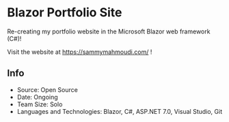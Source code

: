 # Blazor Portfolio Site
Re-creating my portfolio website in the Microsoft Blazor web framework (C#)!

Visit the website at https://sammymahmoudi.com/ !

## Info
- Source: Open Source
- Date: Ongoing
- Team Size: Solo
- Languages and Technologies: Blazor, C#, ASP.NET 7.0, Visual Studio, Git

